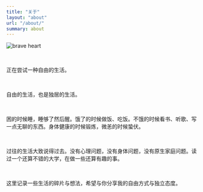 ```yaml
---
title: "关于"
layout: "about"
url: "/about/"
summary: about
---
```


![brave heart](/images/brave_heart.png)

<br>

正在尝试一种自由的生活。

<br>

自由的生活，也是独居的生活。

<br>

困的时候睡，睡够了然后醒。饿了的时候做饭、吃饭。不饿的时候看书、听歌、写一点无聊的东西。身体健康的时候锻炼，微恙的时候蛰伏。

<br>

过往的生活大致说得过去。没有心理问题，没有身体问题，没有原生家庭问题。读过一个还算不错的大学，在做一些还算有趣的事。

<br>

这里记录一些生活的碎片与想法，希望与你分享我的自由方式与独立态度。

<br>


